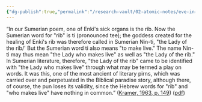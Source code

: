 ```yaml
---
{"dg-publish":true,"permalink":"/research-vault/02-atomic-notes/eve-in-biblical-creation-myth-as-tied-to-the-sumerian-word-for-enki-and-the-lady-of-the-rib-nin-ti/"}
---
```


“In our Sumerian poem, one of Enki's sick organs is the rib. Now the Sumerian word for "rib" is ti (pronounced tee); the goddess created for the healing of Enki's rib was therefore called in Sumerian Nin-ti, "the Lady of the rib/' But the Sumerian word ti also means "to make live." The name Nin-ti may thus mean "the Lady who makes live" as well as "the Lady of the rib." In Sumerian literature, therefore, "the Lady of the rib" came to be identified with "the Lady who makes live" through what may be termed a play on words. It was this, one of the most ancient of literary pirns, which was carried over and perpetuated in the Biblical paradise story, although there, of course, the pun loses its validity, since the Hebrew words for "rib" and "who makes live" have nothing in common.” ([Kramer, 1963, p. 149](zotero://select/library/items/TI24BNVH)) ([pdf](zotero://open-pdf/library/items/EY8R4485?page=149&annotation=48FH534J))